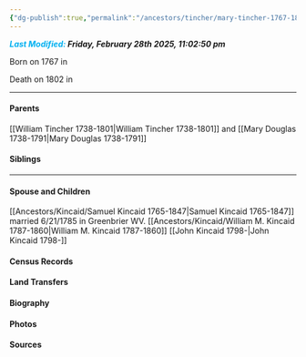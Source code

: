 ```yaml
---
{"dg-publish":true,"permalink":"/ancestors/tincher/mary-tincher-1767-1802/"}
---
```


***<font color="#00b0f0">Last Modified:</font> Friday, February 28th 2025, 11:02:50 pm***

Born on  1767 in <!-- link to place -->

Death on 1802 in <!-- link to place -->
   
---
#### Parents

[[William Tincher 1738-1801\|William Tincher 1738-1801]] and [[Mary Douglas 1738-1791\|Mary Douglas 1738-1791]]
#### Siblings
<!-- Link to sibling -->

---
#### Spouse and Children
[[Ancestors/Kincaid/Samuel Kincaid 1765-1847\|Samuel Kincaid 1765-1847]] married 6/21/1785 in Greenbrier WV.
[[Ancestors/Kincaid/William M. Kincaid 1787-1860\|William M. Kincaid 1787-1860]]
[[John Kincaid 1798-\|John Kincaid 1798-]]

#### Census Records

#### Land Transfers

#### Biography

#### Photos

#### Sources


